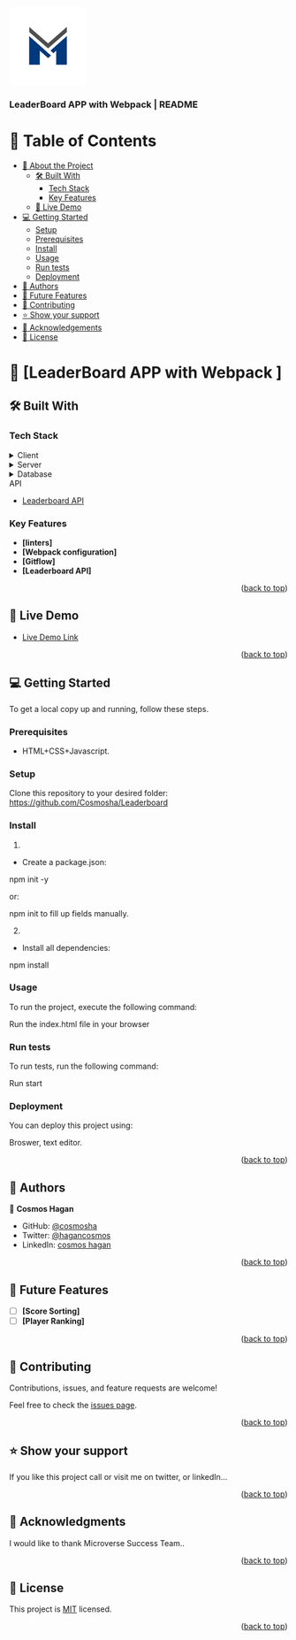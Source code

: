 <a name="readme-top"></a>

<!--


<div align="center">
  <!-- You are encouraged to replace this logo with your own! Otherwise you can also remove it. -->
  <img src="./log.png" alt="logo" width="140"  height="auto" />
  <br/>

  <h3><b>LeaderBoard APP with Webpack | README</b></h3>

</div>

<!-- TABLE OF CONTENTS -->

# 📗 Table of Contents

- [📖 About the Project](#about-project)
  - [🛠 Built With](#built-with)
    - [Tech Stack](#tech-stack)
    - [Key Features](#key-features)
  - [🚀 Live Demo](#live-demo)
- [💻 Getting Started](#getting-started)
  - [Setup](#setup)
  - [Prerequisites](#prerequisites)
  - [Install](#install)
  - [Usage](#usage)
  - [Run tests](#run-tests)
  - [Deployment](#triangular_flag_on_post-deployment)
- [👥 Authors](#authors)
- [🔭 Future Features](#future-features)
- [🤝 Contributing](#contributing)
- [⭐️ Show your support](#support)
- [🙏 Acknowledgements](#acknowledgements)
- [📝 License](#license)

<!-- PROJECT DESCRIPTION -->

# 📖 [LeaderBoard APP with Webpack ] <a name="about-project"></a>

## 🛠 Built With <a name="built-with"></a>

### Tech Stack <a name="tech-stack"></a>

<details>
  <summary>Client</summary>
  <ul>
    <li><a href="https://w3.org/">HTML</a></li>
  </ul>
  <ul>
    <li><a href="https://w3.org/">CSS 3</a></li>
  </ul>
    <ul>
    <li><a href="https://w3.org/">Javascript</a></li>
  </ul>
    <ul>
    <li><a href="https://npm.org/">npm</a></li>
  </ul>
      <ul>
    <li><a href="https://webpack.org/">webpack</a></li>
  </ul>
</details>

<details>
  <summary>Server</summary>
  <ul>
    <li><a href="#">GitPages</a></li>
  </ul>
</details>

<details>
<summary>Database</summary>
  <ul>
    <li><a href="#">NO Database</a></li>
  </ul>
</details>
<summary>API</summary>
  <ul>
    <li><a href="#">Leaderboard API</a></li>
  </ul>
</details>

<!-- Features -->

### Key Features <a name="key-features"></a>

- **[linters]**
- **[Webpack configuration]**
- **[Gitflow]**
- **[Leaderboard API]**

<p align="right">(<a href="#readme-top">back to top</a>)</p>

<!-- LIVE DEMO -->

## 🚀 Live Demo <a name="live-demo"></a>

- [Live Demo Link]('https://cosmosha.github.io/Leaderboard/dist/')

<p align="right">(<a href="#readme-top">back to top</a>)</p>

<!-- GETTING STARTED -->

## 💻 Getting Started <a name="getting-started"></a>

To get a local copy up and running, follow these steps.

### Prerequisites

- HTML+CSS+Javascript.

### Setup

Clone this repository to your desired folder: https://github.com/Cosmosha/Leaderboard

### Install

1.

- Create a package.json:

npm init -y

or:

npm init
to fill up fields manually.

2.

- Install all dependencies:

npm install

### Usage

To run the project, execute the following command:

Run the index.html file in your browser

### Run tests

To run tests, run the following command:

Run start

### Deployment

You can deploy this project using:

Broswer, text editor.

<p align="right">(<a href="#readme-top">back to top</a>)</p>

<!-- AUTHORS -->

## 👥 Authors <a name="authors"></a>

👤 **Cosmos Hagan**

- GitHub: [@cosmosha](https://github.com/cosmosha)
- Twitter: [@hagancosmos](https://twitter.com/hagancosmos)
- LinkedIn: [cosmos hagan](https://linkedin.com/in/cosmoshagan)

<p align="right">(<a href="#readme-top">back to top</a>)</p>

<!-- FUTURE FEATURES -->

## 🔭 Future Features <a name="future-features"></a>

- [ ] **[Score Sorting]**
- [ ] **[Player Ranking]**

<p align="right">(<a href="#readme-top">back to top</a>)</p>

<!-- CONTRIBUTING -->

## 🤝 Contributing <a name="contributing"></a>

Contributions, issues, and feature requests are welcome!

Feel free to check the [issues page](../../issues/).

<p align="right">(<a href="#readme-top">back to top</a>)</p>

<!-- SUPPORT -->

## ⭐️ Show your support <a name="support"></a>

If you like this project call or visit me on twitter, or linkedIn...

<p align="right">(<a href="#readme-top">back to top</a>)</p>

<!-- ACKNOWLEDGEMENTS -->

## 🙏 Acknowledgments <a name="acknowledgements"></a>

I would like to thank Microverse Success Team..

<p align="right">(<a href="#readme-top">back to top</a>)</p>

<!-- LICENSE -->

## 📝 License <a name="license"></a>

This project is [MIT](./LICENSE) licensed.

<p align="right">(<a href="#readme-top">back to top</a>)</p>
